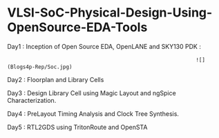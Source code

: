 # VLSI-SoC-Physical-Design-Using-OpenSource-EDA-Tools

Day1 : Inception of Open Source EDA, OpenLANE and SKY130 PDK :

                                                                 ![](Blogs4p-Rep/Soc.jpg)


Day2 : Floorplan and Library Cells

Day3 : Design Library Cell using Magic Layout and ngSpice Characterization.

Day4 : PreLayout Timing Analysis and Clock Tree Synthesis.

Day5 : RTL2GDS using TritonRoute and OpenSTA




